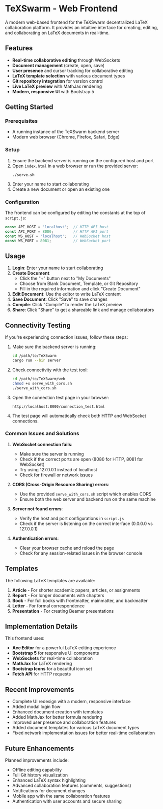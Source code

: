 # TeXSwarm - Web Frontend

A modern web-based frontend for the TeXSwarm decentralized LaTeX collaboration platform. It provides an intuitive interface for creating, editing, and collaborating on LaTeX documents in real-time.

## Features

- **Real-time collaborative editing** through WebSockets
- **Document management** (create, open, save)
- **User presence** and cursor tracking for collaborative editing
- **LaTeX template selection** with various document types
- **Git repository integration** for version control
- **Live LaTeX preview** with MathJax rendering
- **Modern, responsive UI** with Bootstrap 5

## Getting Started

### Prerequisites

- A running instance of the TeXSwarm backend server
- Modern web browser (Chrome, Firefox, Safari, Edge)

### Setup

1. Ensure the backend server is running on the configured host and port
2. Open `index.html` in a web browser or run the provided server:
   ```
   ./serve.sh
   ```
3. Enter your name to start collaborating
4. Create a new document or open an existing one

### Configuration

The frontend can be configured by editing the constants at the top of `script.js`:

```javascript
const API_HOST = 'localhost';  // HTTP API host
const API_PORT = 8080;         // HTTP API port
const WS_HOST = 'localhost';   // WebSocket host
const WS_PORT = 8081;          // WebSocket port
```

## Usage

1. **Login**: Enter your name to start collaborating
2. **Create Document**:
   - Click the "+" button next to "My Documents"
   - Choose from Blank Document, Template, or Git Repository
   - Fill in the required information and click "Create Document"
3. **Edit Document**: Use the editor to write LaTeX content
4. **Save Document**: Click "Save" to save changes
5. **Compile**: Click "Compile" to render the LaTeX preview
6. **Share**: Click "Share" to get a shareable link and manage collaborators

## Connectivity Testing

If you're experiencing connection issues, follow these steps:

1. Make sure the backend server is running:
   ```bash
   cd /path/to/TeXSwarm
   cargo run --bin server
   ```

2. Check connectivity with the test tool:
   ```bash
   cd /path/to/TeXSwarm/web
   chmod +x serve_with_cors.sh
   ./serve_with_cors.sh
   ```

3. Open the connection test page in your browser:
   ```
   http://localhost:8000/connection_test.html
   ```

4. The test page will automatically check both HTTP and WebSocket connections.

### Common Issues and Solutions

1. **WebSocket connection fails**:
   - Make sure the server is running
   - Check if the correct ports are open (8080 for HTTP, 8081 for WebSocket)
   - Try using 127.0.0.1 instead of localhost
   - Check for firewall or network issues

2. **CORS (Cross-Origin Resource Sharing) errors**:
   - Use the provided `serve_with_cors.sh` script which enables CORS
   - Ensure both the web server and backend run on the same machine

3. **Server not found errors**:
   - Verify the host and port configurations in `script.js`
   - Check if the server is listening on the correct interface (0.0.0.0 vs 127.0.0.1)

4. **Authentication errors**:
   - Clear your browser cache and reload the page
   - Check for any session-related issues in the browser console

## Templates

The following LaTeX templates are available:

1. **Article** - For shorter academic papers, articles, or assignments
2. **Report** - For longer documents with chapters
3. **Book** - For full books with frontmatter, mainmatter, and backmatter
4. **Letter** - For formal correspondence
5. **Presentation** - For creating Beamer presentations

## Implementation Details

This frontend uses:

- **Ace Editor** for a powerful LaTeX editing experience
- **Bootstrap 5** for responsive UI components
- **WebSockets** for real-time collaboration
- **MathJax** for LaTeX rendering
- **Bootstrap Icons** for a beautiful icon set
- **Fetch API** for HTTP requests

## Recent Improvements

- Complete UI redesign with a modern, responsive interface
- Added modal login flow
- Enhanced document creation with templates
- Added MathJax for better formula rendering
- Improved user presence and collaboration features
- Added document templates for various LaTeX document types
- Fixed network implementation issues for better real-time collaboration

## Future Enhancements

Planned improvements include:

- Offline editing capability
- Full Git history visualization
- Enhanced LaTeX syntax highlighting
- Advanced collaboration features (comments, suggestions)
- Notifications for document changes
- Mobile app with the same collaboration features
- Authentication with user accounts and secure sharing
